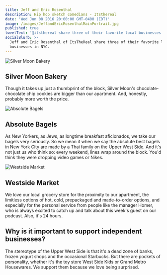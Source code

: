 ```yaml
---
title: Jeff and Eric Rosenthal
description: Hip hop sketch comedians - Itsthereal
date: 'Wed Jun 08 2016 20:00:00 GMT-0400 (EDT)'
image: /images/JeffandEricRosenthalMainPortrait.jpg
published: true
tweetText: '@itsthereal share three of their favorite local businesses in NYC '
socialBlurb: >-
  Jeff and Eric Rosenthal of ItsTheReal share three of their favorite local
  businesses in NYC.
---
```


![Silver Moon Bakery](/fornewyork/images/JeffandEricRosenthalSilverMoonBakery.jpg)
## Silver Moon Bakery

Though it takes up just a thumbprint of the block, Silver Moon's chocolate-chocolate chip cookies are bigger than our apartment. And, honestly, probably more worth the price.

![Absolute Bagels](/fornewyork/images/JeffandEricRosenthalAbsoluteBagels.jpg)

## Absolute Bagels

As New Yorkers, as Jews, as longtime breakfast aficionados, we take our bagels very seriously. So we mean it when we say the absolute best bagels in New York City are made by a Thai family on the Upper West Side. And it's not just us who think so: every weekend, lines wrap around the block. You'd think they were dropping video games or Nikes.

![Westside Market](/fornewyork/images/JeffandEricRosenthalWestsideMarket.jpg)

## Westside Market

We love our local grocery store for the proximity to our apartment, the limitless options of hot, cold, prepackaged and made-to-order options, and especially for the personal service from people like the manager Homer, who is always excited to catch up and talk about this week's guest on our podcast. Also, it's 24 hours.

## Why is it important to support independent businesses?

The stereotype of the Upper West Side is that it's a dead zone of banks, frozen yogurt shops and the occasional Starbucks. But there are pockets of personality, whether it's the toy store West Side Kids or Grand Metro Housewares. We support them because we love being surprised.
